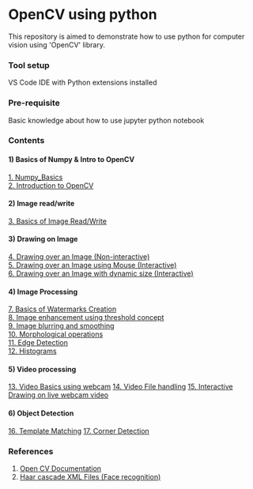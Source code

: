 # OpenCV using python

This repository is aimed to demonstrate how to use python for computer vision using 'OpenCV' library.

### Tool setup

VS Code IDE with Python extensions installed

### Pre-requisite

Basic knowledge about how to use jupyter python notebook

### Contents

#### 1) Basics of Numpy & Intro to OpenCV

[1. Numpy_Basics](1_Prog_Numpy_Basics.ipynb)</br>
[2. Introduction to OpenCV](2_Prog_OpenCV_Intro.ipynb)</br>

#### 2) Image read/write

[3. Basics of Image Read/Write](3_Prog_CV_ImageBasics.ipynb)</br>

#### 3) Drawing on Image

[4. Drawing over an Image (Non-interactive)](4_Prog_CV_DrawingOnImage.ipynb)</br>
[5. Drawing over an Image using Mouse (Interactive)](5_Prog_CV_DrawingImg_using_Mouse.ipynb)</br>
[6. Drawing over an Image with dynamic size (Interactive)](6_Prog_CV_CreateRect_With_MouseDrag.ipynb)</br>

#### 4) Image Processing

[7. Basics of Watermarks Creation](7_Prog_CV_ImageBlending.ipynb)</br>
[8. Image enhancement using threshold concept](8_Prog_CV_ImageThresholding.ipynb)</br>
[9. Image blurring and smoothing](9_Prog_CV_Blurring_and_Smoothing.ipynb)</br>
[10. Morphological operations](10_Prog_CV_Morphological_operators.ipynb)</br>
[11. Edge Detection](11_Prog_CV_Edge_Detection.ipynb)</br>
[12. Histograms](12_Prog_Histograms.ipynb)</br>

#### 5) Video processing

[13. Video Basics using webcam](13_Video_Basics_Webcam.ipynb)
[14. Video File handling](14_videoHandling.ipynb)
[15. Interactive Drawing on live webcam video](15_DrawingOnLiveVideo.ipynb)

#### 6) Object Detection

[16. Template Matching](16_Template_Matching.ipynb)
[17. Corner Detection](17_corner_detection.ipynb)

### References

1. <a href="https://docs.opencv.org/4.x/index.html">Open CV Documentation
2. <a href="https://github.com/anaustinbeing/haar-cascade-files">Haar cascade XML Files (Face recognition)
